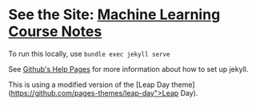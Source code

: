 # See the Site: [Machine Learning Course Notes](https://jennselby.github.io/MachineLearningCourseNotes/)

To run this locally, use
```bundle exec jekyll serve```

See [Github's Help Pages](https://help.github.com/articles/setting-up-your-github-pages-site-locally-with-jekyll/#step-4-build-your-local-jekyll-site) for more information about how to set up jekyll.

This is using a modified version of the [Leap Day theme](https://github.com/pages-themes/leap-day">Leap Day</a>).
